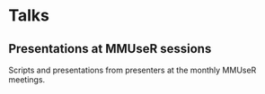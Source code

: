 # Talks
## Presentations at MMUseR sessions

Scripts and presentations from presenters at the monthly MMUseR meetings.
